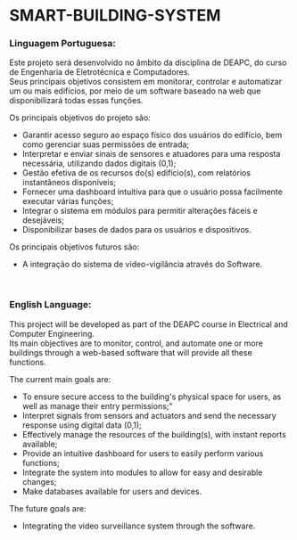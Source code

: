 # SMART-BUILDING-SYSTEM

<p><h3>Linguagem Portuguesa:</h3></p>

<p>Este projeto será desenvolvido no âmbito da disciplina de DEAPC, do curso de Engenharia de Eletrotécnica e Computadores.<br> 
Seus principais objetivos consistem em monitorar, controlar e automatizar um ou mais edifícios, por meio de um software baseado na web que disponibilizará todas essas funções.</p>

<p>Os principais objetivos do projeto são:</p>
<ul>
  <li>Garantir acesso seguro ao espaço físico dos usuários do edifício, bem como gerenciar suas permissões de entrada;</li>
  <li>Interpretar e enviar sinais de sensores e atuadores para uma resposta necessária, utilizando dados digitais (0,1);</li>
  <li>Gestão efetiva de os recursos do(s) edifício(s), com relatórios instantâneos disponíveis;</li>
  <li>Fornecer uma dashboard intuitiva para que o usuário possa facilmente executar várias funções;</li>
  <li>Integrar o sistema em módulos para permitir alterações fáceis e desejáveis;</li>
  <li>Disponibilizar bases de dados para os usuários e dispositivos.</li>
</ul>

<p>Os principais objetivos futuros são:</p>
<ul>
  <li>A integração do sistema de video-vigilância através do Software.</li>
</ul><br>

<p><h3>English Language:</h3></p>

<p>This project will be developed as part of the DEAPC course in Electrical and Computer Engineering.<br> 
  Its main objectives are to monitor, control, and automate one or more buildings through a web-based software that will provide all these functions.</p>

<p>The current main goals are:</p>
<ul>
  <li>To ensure secure access to the building's physical space for users, as well as manage their entry permissions;"</li>
  <li>Interpret signals from sensors and actuators and send the necessary response using digital data (0,1);</li>
  <li>Effectively manage the resources of the building(s), with instant reports available;</li>
  <li>Provide an intuitive dashboard for users to easily perform various functions;</li>
  <li>Integrate the system into modules to allow for easy and desirable changes;</li>
  <li>Make databases available for users and devices.</li>
</ul>

<p>The future goals are:</p>
<ul>
  <li>Integrating the video surveillance system through the software.</li>
</ul><br>
